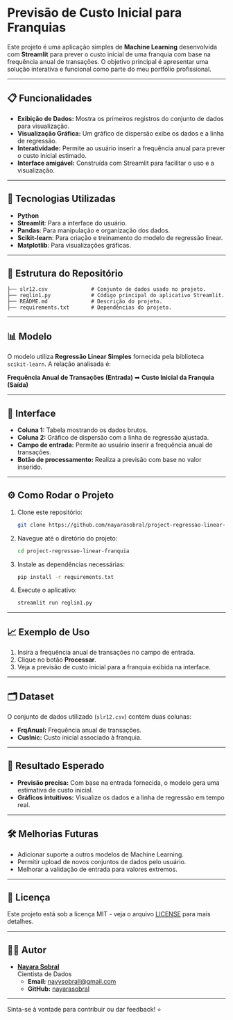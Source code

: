 # Previsão de Custo Inicial para Franquias

Este projeto é uma aplicação simples de **Machine Learning** desenvolvida com **Streamlit** para prever o custo inicial de uma franquia com base na frequência anual de transações. O objetivo principal é apresentar uma solução interativa e funcional como parte do meu portfólio profissional.

---

## 📋 Funcionalidades

- **Exibição de Dados:** Mostra os primeiros registros do conjunto de dados para visualização.
- **Visualização Gráfica:** Um gráfico de dispersão exibe os dados e a linha de regressão.
- **Interatividade:** Permite ao usuário inserir a frequência anual para prever o custo inicial estimado.
- **Interface amigável:** Construída com Streamlit para facilitar o uso e a visualização.

---

## 🚀 Tecnologias Utilizadas

- **Python**
- **Streamlit**: Para a interface do usuário.
- **Pandas**: Para manipulação e organização dos dados.
- **Scikit-learn**: Para criação e treinamento do modelo de regressão linear.
- **Matplotlib**: Para visualizações gráficas.

---

## 📂 Estrutura do Repositório

```
├── slr12.csv              # Conjunto de dados usado no projeto.
├── reglin1.py             # Código principal do aplicativo Streamlit.
├── README.md              # Descrição do projeto.
├── requirements.txt       # Dependências do projeto.
```


---

## 📊 Modelo

O modelo utiliza **Regressão Linear Simples** fornecida pela biblioteca `scikit-learn`. A relação analisada é:

**Frequência Anual de Transações (Entrada)** ➡ **Custo Inicial da Franquia (Saída)**

---

## 🎨 Interface

- **Coluna 1:** Tabela mostrando os dados brutos.
- **Coluna 2:** Gráfico de dispersão com a linha de regressão ajustada.
- **Campo de entrada:** Permite ao usuário inserir a frequência anual de transações.
- **Botão de processamento:** Realiza a previsão com base no valor inserido.

---

## ⚙️ Como Rodar o Projeto

1. Clone este repositório:
   ```bash
   git clone https://github.com/nayarasobral/project-regressao-linear-franquia/tree/main
   ```
2. Navegue até o diretório do projeto:
   ```bash
   cd project-regressao-linear-franquia
   ```
3. Instale as dependências necessárias:
   ```bash
   pip install -r requirements.txt
   ```
4. Execute o aplicativo:
   ```bash
   streamlit run reglin1.py
   ```

---

## 📈 Exemplo de Uso

1. Insira a frequência anual de transações no campo de entrada.
2. Clique no botão **Processar**.
3. Veja a previsão de custo inicial para a franquia exibida na interface.

---

## 🗂️ Dataset

O conjunto de dados utilizado (`slr12.csv`) contém duas colunas:

- **FrqAnual:** Frequência anual de transações.
- **CusInic:** Custo inicial associado à franquia.

---

## 🔮 Resultado Esperado

- **Previsão precisa:** Com base na entrada fornecida, o modelo gera uma estimativa de custo inicial.
- **Gráficos intuitivos:** Visualize os dados e a linha de regressão em tempo real.

---

## 🛠️ Melhorias Futuras

- Adicionar suporte a outros modelos de Machine Learning.
- Permitir upload de novos conjuntos de dados pelo usuário.
- Melhorar a validação de entrada para valores extremos.

---

## 📝 Licença

Este projeto está sob a licença MIT - veja o arquivo [LICENSE](LICENSE) para mais detalhes.

---

## 🧑‍💻 Autor

- **[Nayara Sobral](https://www.linkedin.com/in/seu-perfil/)**  
   Cientista de Dados  
  - **Email:** nayysobrall@gmail.com
  - **GitHub:** [nayarasobral](https://github.com/nayarasobral)

---

Sinta-se à vontade para contribuir ou dar feedback! ⭐
```
